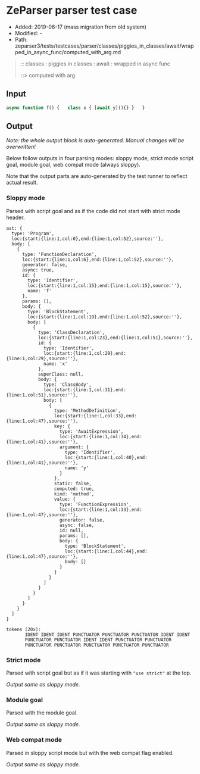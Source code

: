 # ZeParser parser test case

- Added: 2019-06-17 (mass migration from old system)
- Modified: -
- Path: zeparser3/tests/testcases/parser/classes/piggies_in_classes/await/wrapped_in_async_func/computed_with_arg.md

> :: classes : piggies in classes : await : wrapped in async func
>
> ::> computed with arg

## Input

`````js
async function f() {   class x { [await y](){} }   }
`````

## Output

_Note: the whole output block is auto-generated. Manual changes will be overwritten!_

Below follow outputs in four parsing modes: sloppy mode, strict mode script goal, module goal, web compat mode (always sloppy).

Note that the output parts are auto-generated by the test runner to reflect actual result.

### Sloppy mode

Parsed with script goal and as if the code did not start with strict mode header.

`````
ast: {
  type: 'Program',
  loc:{start:{line:1,col:0},end:{line:1,col:52},source:''},
  body: [
    {
      type: 'FunctionDeclaration',
      loc:{start:{line:1,col:6},end:{line:1,col:52},source:''},
      generator: false,
      async: true,
      id: {
        type: 'Identifier',
        loc:{start:{line:1,col:15},end:{line:1,col:15},source:''},
        name: 'f'
      },
      params: [],
      body: {
        type: 'BlockStatement',
        loc:{start:{line:1,col:19},end:{line:1,col:52},source:''},
        body: [
          {
            type: 'ClassDeclaration',
            loc:{start:{line:1,col:23},end:{line:1,col:51},source:''},
            id: {
              type: 'Identifier',
              loc:{start:{line:1,col:29},end:{line:1,col:29},source:''},
              name: 'x'
            },
            superClass: null,
            body: {
              type: 'ClassBody',
              loc:{start:{line:1,col:31},end:{line:1,col:51},source:''},
              body: [
                {
                  type: 'MethodDefinition',
                  loc:{start:{line:1,col:33},end:{line:1,col:47},source:''},
                  key: {
                    type: 'AwaitExpression',
                    loc:{start:{line:1,col:34},end:{line:1,col:41},source:''},
                    argument: {
                      type: 'Identifier',
                      loc:{start:{line:1,col:40},end:{line:1,col:41},source:''},
                      name: 'y'
                    }
                  },
                  static: false,
                  computed: true,
                  kind: 'method',
                  value: {
                    type: 'FunctionExpression',
                    loc:{start:{line:1,col:33},end:{line:1,col:47},source:''},
                    generator: false,
                    async: false,
                    id: null,
                    params: [],
                    body: {
                      type: 'BlockStatement',
                      loc:{start:{line:1,col:44},end:{line:1,col:47},source:''},
                      body: []
                    }
                  }
                }
              ]
            }
          }
        ]
      }
    }
  ]
}

tokens (20x):
       IDENT IDENT IDENT PUNCTUATOR PUNCTUATOR PUNCTUATOR IDENT IDENT
       PUNCTUATOR PUNCTUATOR IDENT IDENT PUNCTUATOR PUNCTUATOR
       PUNCTUATOR PUNCTUATOR PUNCTUATOR PUNCTUATOR PUNCTUATOR
`````

### Strict mode

Parsed with script goal but as if it was starting with `"use strict"` at the top.

_Output same as sloppy mode._

### Module goal

Parsed with the module goal.

_Output same as sloppy mode._

### Web compat mode

Parsed in sloppy script mode but with the web compat flag enabled.

_Output same as sloppy mode._
